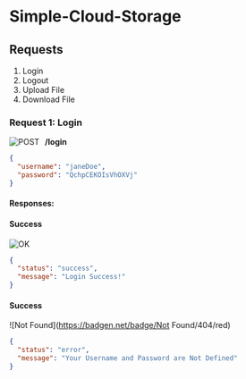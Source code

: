 # Simple-Cloud-Storage

## Requests

1. Login
2. Logout
3. Upload File
4. Download File

### Request 1: Login

![POST](https://badgen.net/badge/Method/POST/yellow)<span style="padding:10px">**/login**</span>

```json
{
  "username": "janeDoe",
  "password": "QchpCEKOIsVhOXVj"
}
```

#### Responses:

#### Success

![OK](https://badgen.net/badge/OK/200/green)

```json
{
  "status": "success",
  "message": "Login Success!"
}
```

#### Success

![Not Found](https://badgen.net/badge/Not Found/404/red)

```json
{
  "status": "error",
  "message": "Your Username and Password are Not Defined"
}
```
